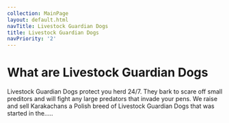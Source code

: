 ```yaml
---
collection: MainPage
layout: default.html
navTitle: Livestock Guardian Dogs
title: Livestock Guardian Dogs
navPriority: '2'
---
```


# What are Livestock Guardian Dogs

Livestock Guardian Dogs protect you herd 24/7. They bark to scare off small preditors and will fight any large predators that invade your pens. We raise and sell Karakachans a Polish breed of Livestock Guardian Dogs that was started in the.....

